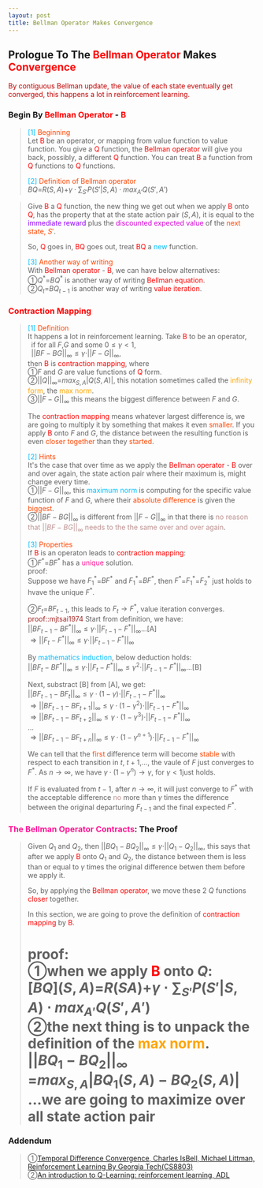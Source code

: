 ```yaml
---
layout: post
title: Bellman Operator Makes Convergence
---
```


## Prologue To The <font color="Red">Bellman Operator</font> Makes <font color="Red">Convergence</font>
<p class="message">
<font color="#C20000">By contiguous Bellman update, the value of each state eventually get converged, this happens a lot in reinforcement learning.</font>
</p>

### Begin By <font color="Red">Bellman Operator</font> - <font color="Red">B</font>
><font color="DeepSkyBlue">[1]</font>
><font color="OrangeRed">Beginning</font>  
>Let <font color="Red">B</font> be an operator, or mapping from value function to value function.  You give a <font color="Red">Q</font> function, the <font color="Red">Bellman operator</font> will give you back, possibly, a different <font color="Red">Q</font> function.  You can treat <font color="Red">B</font> a function from <font color="Red">Q</font> functions to <font color="Red">Q</font> functions.  
>
><font color="DeepSkyBlue">[2]</font>
><font color="OrangeRed">Definition of Bellman operator</font>  
>$BQ$=$R(S,A)$+$\gamma\cdot{\textstyle\sum_{S'}}P(S'\vert S,A)\cdot max_{A'}Q(S',A')$
<!--
not working!!!!
>$[BQ](S,A)$  
>=$R(S,A)$+$\gamma\cdot\sum_{S'}P(S'\vert S,A)\cdot max_{A'}Q(S',A')$...definition  
-->
>
>Give <font color="Red">B</font> a <font color="Red">Q</font> function, the new thing we get out when we apply <font color="Red">B</font> onto <font color="Red">Q</font>, has the property that at the state action pair $(S,A)$, it is equal to the <font color="#9300FF">immediate reward</font> plus the <font color="#D600D6">discounted expected value</font> of the <font color="OrangeRed">next state, $S'$</font>.  
>
>So, <font color="Red">Q</font> goes in, <font color="Red">BQ</font> goes out, treat <font color="Red">BQ</font> a <font color="DeepSkyBlue">new</font> function.  
>
><font color="DeepSkyBlue">[3]</font>
><font color="OrangeRed">Another way of writing</font>  
>With <font color="Red">Bellman operator</font> - <font color="Red">B</font>, we can have below alternatives:  
>&#10112;$Q^{\ast}$=$BQ^{\ast}$ is another way of writing <font color="Red">Bellman equation</font>.  
>&#10113;$Q_{t}$=$BQ_{t-1}$ is another way of writing <font color="Red">value iteration</font>.  

### <font color="Red">Contraction Mapping</font>
><font color="DeepSkyBlue">[1]</font>
><font color="OrangeRed">Definition</font>  
>It happens a lot in reinforcement learning.  Take <font color="Red">B</font> to be an operator,  
>$\;\;$if for all $F$,$G$ and some $0\leq\gamma<1$,   
>$\;\;\vert\vert BF-BG\vert\vert_{\infty}\leq\gamma\cdot \vert\vert F-G\vert\vert_{\infty}$,  
>then <font color="Red">B</font> is <font color="Red">contraction mapping</font>, where  
>&#10112;$F$ and $G$ are value functions of <font color="Red">Q</font> form.  
>&#10113;$\vert\vert Q\vert\vert_{\infty}$=$max_{S,A}\vert Q(S,A)\vert$, this notation sometimes called the <font color="Orange">infinity form</font>, the <font color="Orange">max norm</font>.  
>&#10114;$\vert\vert F-G\vert\vert_{\infty}$ this means the biggest difference between $F$ and $G$.  
>
>The <font color="Red">contraction mapping</font> means whatever largest difference is, we are going to multiply it by something that makes it even <font color="OrangeRed">smaller</font>.  If you apply <font color="Red">B</font> onto $F$ and $G$, the distance between the resulting function is even <font color="OrangeRed">closer together</font> than they <font color="OrangeRed">started</font>.  
>
><font color="DeepSkyBlue">[2]</font>
><font color="OrangeRed">Hints</font>  
>It's the case that over time as we apply the <font color="Red">Bellman operator</font> - <font color="Red">B</font> over and over again, the state action pair where their maximum is, might change every time.  
>&#10112;$\vert\vert F-G\vert\vert_{\infty}$, this <font color="DeepSkyBlue">maximum norm</font> is computing for the specific value function of $F$ and $G$, where their <font color="OrangeRed">absolute difference</font> is given the <font color="OrangeRed">biggest</font>.   
>&#10113;$\vert\vert BF-BG\vert\vert_{\infty}$ is different from $\vert\vert F-G\vert\vert_{\infty}$ in that there is <font color="RosyBrown">no reason that $\vert\vert BF-BG\vert\vert_{\infty}$ needs to the the same over and over again</font>.  
>
><font color="DeepSkyBlue">[3]</font>
><font color="OrangeRed">Properties</font>  
>If <font color="Red">B</font> is an operaton leads to <font color="Red">contraction mapping</font>:  
>&#10112;$F^{\ast}$=$BF^{\ast}$ has a <font color="DeepPink">unique</font> solution.  
>proof:  
>Suppose we have $F_{1}^{\ast}$=$BF^{\ast}$ and $F_{1}^{\ast}$=$BF^{\ast}$, then $F^{\ast}$=$F_{1}^{\ast}$=$F_{2}^{\ast}$ just holds to hvave the unique $F^{\ast}$.  
>
>&#10113;$F_{t}$=$BF_{t-1}$, this leads to $F_{t}\rightarrow F^{\ast}$, value iteration converges.  
><font color="Brown">proof::mjtsai1974</font> 
>Start from definition, we have:  
>$\vert\vert BF_{t-1}-BF^{\ast}\vert\vert_{\infty}\leq\gamma\cdot \vert\vert F_{t-1}-F^{\ast}\vert\vert_{\infty}$...[A]  
>$\Rightarrow \vert\vert F_{t}-F^{\ast}\vert\vert_{\infty}\leq\gamma\cdot \vert\vert F_{t-1}-F^{\ast}\vert\vert_{\infty}$  
>
>By <font color="DeepSkyBlue">mathematics induction</font>, below deduction holds:  
>$\vert\vert BF_{t}-BF^{\ast}\vert\vert_{\infty}\leq\gamma\cdot \vert\vert F_{t}-F^{\ast}\vert\vert_{\infty}\leq\gamma^{2}\cdot \vert\vert F_{t-1}-F^{\ast}\vert\vert_{\infty}$...[B]  
>
>Next, substract [B] from [A], we get:  
>$\vert\vert BF_{t-1}-BF_{t}\vert\vert_{\infty}\leq\gamma\cdot(1-\gamma)\cdot\vert\vert F_{t-1}-F^{\ast}\vert\vert_{\infty}$  
>$\Rightarrow\vert\vert BF_{t-1}-BF_{t+1}\vert\vert_{\infty}\leq\gamma\cdot(1-\gamma^{2})\cdot\vert\vert F_{t-1}-F^{\ast}\vert\vert_{\infty}$  
>$\Rightarrow\vert\vert BF_{t-1}-BF_{t+2}\vert\vert_{\infty}\leq\gamma\cdot(1-\gamma^{3})\cdot\vert\vert F_{t-1}-F^{\ast}\vert\vert_{\infty}$  
>...  
>$\Rightarrow\vert\vert BF_{t-1}-BF_{t+n}\vert\vert_{\infty}\leq\gamma\cdot(1-\gamma^{n+1})\cdot\vert\vert F_{t-1}-F^{\ast}\vert\vert_{\infty}$  
>
>We can tell that the <font color="OrangeRed">first</font> difference term will become <font color="OrangeRed">stable</font> with respect to each transition in $t$, $t+1$,..., the vaule of $F$ just converges to $F^{\ast}$.  As $n\rightarrow\infty$, we have $\gamma\cdot(1-\gamma^{n})\rightarrow \gamma$, for $\gamma<1$just holds.  
>
>If $F$ is evaluated from $t-1$, after $n\rightarrow\infty$, it will just converge to $F^{\ast}$ with the acceptable difference <font color="RosyBrown">no</font> more than $\gamma$ times the difference between the original departuring $F_{t-1}$ and the final expected $F^{\ast}$.  

### <font color="DeepPink">The Bellman Operator Contracts</font>: The Proof
>Given $Q_{1}$ and $Q_{2}$, then $\vert\vert BQ_1-BQ_2\vert\vert_\infty\leq\gamma\cdot\vert\vert Q_1-Q_2\vert\vert_\infty$, this says that after we apply <font color="Red">B</font> onto $Q_{1}$ and $Q_{2}$, the distance between them is less than or equal to $\gamma$ times the original difference betwen them before we apply it.  
>
>So, by applying the <font color="Red">Bellman operator</font>, we move these 2 $Q$ functions <font color="Red">closer</font> together.  
>
>In this section, we are going to prove the definition of <font color="Red">contraction mapping</font> by <font color="Red">B</font>.  
>
>proof:  
>&#10112;when we apply <font color="Red">B</font> onto $Q$:  
>$\lbrack BQ\rbrack(S,A)$=$R(SA)$+$\gamma\cdot\sum_{S'}P(S'\vert S,A)\cdot max_{A'}Q(S',A')$  
>&#10113;the next thing is to unpack the definition of the <font color="Orange">max norm</font>.  
>$\vert\vert BQ_{1}-BQ_{2}\vert\vert_{\infty}$  
>=$max_{S,A}\vert BQ_{1}(S,A)-BQ_{2}(S,A)\vert$  
>...we are going to maximize over all state action pair  
>=

<!--
>As we can tell that the first difference term $||BF_{t-1}-BF_{t}||\infty$ will become smaller with respect to each transition in $t$, $t+1$,..., the vaule of $F$ just converges to $F^{\ast}$.  
-->

<!--
>If $F_{1}^{\ast}\neq F_{2}^{\ast}$, we could <font color="RosyBrown">not</font> get $||BF-BG||\infty$ smaller or converge, <font color="RosyBrown">no</font> way to get $F_{1}^{\ast}$ and $F_{2}^{\ast}$ closer.  
-->

<!--
### Maximum Is Non-Expansion
>Next to do ..

### Convergence Theorem: The Bellman Operator
>Next to do..the 3 properties
-->

<!--
The Q form of Bellman equation is much more useful in the context of reinforcement learning.  
Because we are going to take expectation of $Q(S,A)$=$R(S,A)+\gamma\cdot \sum_{S'}P(S,A,S')\cdot max_{A'}Q(S',A')$ by just using experienced data.  You don't need to access the reward function of the probabilistic transition function to do that.  

$V(S)$=$max_{A}(R(S,A)+\gamma\cdot \sum_{S'}P(S,A,S')\codt V(S'))$
If we try to learn the $V(S)$ values, the only one way to connect current $S$ to next $S'$ must have been done by knowing $R(S,A)$ and $P(S,A,S')$.

So the Q form is very useful in reinforcement learning when we don't know the reward and the probabilistic transition in advance.  

$Q_{T-1}(S,A)$+$\alpha\cdot(R(S,A)+\gamma\cdot \sum_{S'}P(S,A,S')\cdot max_{A'}Q_{T-1}(S',A')-Q_{T-1}(S,A))$  
-->

### Addendum
>&#10112;[Temporal Difference Convergence, Charles IsBell, Michael Littman, Reinforcement Learning By Georgia Tech(CS8803)](https://classroom.udacity.com/courses/ud600/lessons/4436560172/concepts/44332503090923)  
>&#10113;[An introduction to Q-Learning: reinforcement learning, ADL](https://medium.freecodecamp.org/an-introduction-to-q-learning-reinforcement-learning-14ac0b4493cc)  

<!-- Γ -->
<!-- \Omega -->
<!-- \cap intersection -->
<!-- \cup union -->
<!-- \frac{\Gamma(k + n)}{\Gamma(n)} \frac{1}{r^k}  -->
<!-- \mbox{\large$\vert$}\nolimits_0^\infty -->
<!-- \vert_0^\infty -->
<!-- \vert_{0.5}^{\infty} -->
<!-- &prime; ′ -->
<!-- &Prime; ″ -->
<!-- $E\lbrack X\rbrack$ -->
<!-- \overline{X_n} -->
<!-- \underset{Succss}P -->
<!-- \frac{{\overline {X_n}}-\mu}{S/\sqrt n} -->
<!-- \lim_{t\rightarrow\infty} -->
<!-- \int_{0}^{a}\lambda\cdot e^{-\lambda\cdot t}\operatorname dt -->
<!-- \Leftrightarrow -->
<!-- \prod_{v\in V} -->
<!-- \subset -->
<!-- \subseteq -->
<!-- \varnothing -->
<!-- \perp -->
<!-- \overset\triangle= -->
<!-- \left|X\right| -->
<!-- \xrightarrow{r_t} -->
<!-- \left\|?\right\| => ||?||-->
<!-- \left|?\right| => |?|-->
<!-- \lbrack BQ\rbrack => [BQ] -->

<!-- Notes -->
<!-- <font color="OrangeRed">items, verb, to make it the focus, mathematic expression</font> -->
<!-- <font color="Red">KKT</font> -->
<!-- <font color="Red">SMO heuristics</font> -->
<!-- <font color="Red">F</font> distribution -->
<!-- <font color="Red">t</font> distribution -->
<!-- <font color="DeepSkyBlue">suggested item, soft item</font> -->
<!-- <font color="RoyalBlue">old alpha, quiz, example</font> -->
<!-- <font color="Green">new alpha</font> -->

<!-- <font color="#C20000">conclusion, finding</font> -->
<!-- <font color="DeepPink">positive conclusion, finding</font> -->
<!-- <font color="RosyBrown">negative conclusion, finding</font> -->

<!-- <font color="#00ADAD">policy</font> -->
<!-- <font color="#6100A8">full observable</font> -->
<!-- <font color="#FFAC12">partial observable</font> -->
<!-- <font color="#EB00EB">stochastic</font> -->
<!-- <font color="#8400E6">state transition</font> -->
<!-- <font color="#D600D6">discount factor gamma $\gamma$</font> -->
<!-- <font color="#D600D6">$V(S)$</font> -->
<!-- <font color="#9300FF">immediate reward R(S)</font> -->

<!-- ### <font color="RoyalBlue">Example</font>: Illustration By Rainy And Sunny Days In One Week -->
<!-- <font color="RoyalBlue">[Question]</font> -->
<!-- <font color="DeepSkyBlue">[Answer]</font> -->

<!-- 
[1]Given the vehicles pass through a highway toll station is $6$ per minute, what is the probability that no cars within $30$ seconds?
><font color="DeepSkyBlue">[1]</font>
><font color="OrangeRed">Given the vehicles pass through a highway toll station is $6$ per minute, what is the probability that no cars within $30$ seconds?</font>  
-->

<!--
><font color="DeepSkyBlue">[Notes]</font>
><font color="OrangeRed">Why at this moment, the Poisson and exponential probability come out with different result?</font>  
-->

<!-- https://www.medcalc.org/manual/gamma_distribution_functions.php -->
<!-- https://www.statlect.com/probability-distributions/student-t-distribution#hid5 -->
<!-- http://www.wiris.com/editor/demo/en/ -->